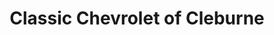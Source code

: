 ---
title: "Classic Chevrolet of Cleburne"
url: /cleburne/classic-chevrolet-of-cleburne/
shop: car
---